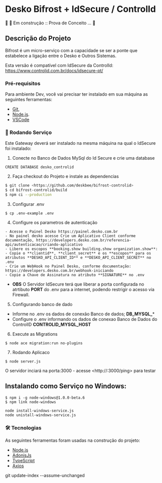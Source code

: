 # Desko Bifrost + IdSecure / ControlId

🚧  🚀 Em construção :: Prova de Conceito ...  🚧

## Descrição do Projeto

Bifrost é um micro-serviço com a capacidade se ser a ponte que estabelece a ligação entre o Desko e Outros Sistemas.

Esta versão é compatível com IdSecure da ControlId: https://www.controlid.com.br/docs/idsecure-pt/

### Pré-requisitos

Para ambiente Dev, você vai precisar ter instalado em sua máquina as seguintes ferramentas:
- [Git](https://git-scm.com),
- [Node.js](https://nodejs.org/en/). 
- [VSCode](https://code.visualstudio.com/)

### 🎲 Rodando Serviço

Este Gateway deverá ser instalado na mesma máquina na qual o IdSecure foi instalado:

1. Conecte no Banco de Dados MySql  do Id Secure e crie uma database
```
CREATE DATABASE desko_controlid
```

2. Faça checkout do Projeto e instale as dependencias

```bash
$ git clone <https://github.com/deskbee/bifrost-controlid>
$ cd bifrost-controlid/build
$ npm ci --production
```

3. Configurar .env
```
$ cp .env-example .env
```

4. Configure os parametros de autenticação

```
- Acesse o Painel Desko https://painel.desko.com.br
- No painel desko acesse Crie um Aplicativo Client conforme documentação, https://developers.desko.com.br/referencia-api/autenticacao/criando-aplicativo
- Libere os escopos **booking.show building.show organization.show**:
- Copie o **clientid**, **client_secret** e os **escopos** para os atributos **DESKO_API_CLIENT_ID** e **DESKO_API_CLIENT_SECRET** no .env
- Crie um WebHook no Painel Desko, conforme documentação: https://developers.desko.com.br/webhook-iniciando
- Copie a Chave de Assinatura no atributo **SIGNATURE** no .env
```

- **OBS** O Servidor IdSecure terá que liberar a porta configurada no atrtibuto **PORT** do .env para a internet, podendo restrigir o acesso via Firewall.

5. Configurando banco de dado

- Informe no .env os dados de conexão Banco de dados; **DB_MYSQL_***
- Configure o .env informando os dados de conexao Banco de Dados do ControlID **CONTROLID_MYSQL_HOST**

6. Execute as Migrations
```
$ node ace migration:run no-plugins
```

7. Rodando Aplicaco
```
$ node server.js
```

O servidor inciará na porta:3000 - acesse <http://<ip da maquina>:3000/ping> para testar


## Instalando como Serviço no Windows:

```
$ npm i -g node-windows@1.0.0-beta.6
$ npm link node-windows

node install-windows-service.js
node unistall-windows-service.js
```

### 🛠 Tecnologias

As seguintes ferramentas foram usadas na construção do projeto:

- [Node.js](https://nodejs.org/en/)
- [AdonisJs](https://adonisjs.com/)
- [TypeScript](https://www.typescriptlang.org/)
- [Axios](https://github.com/axios/axios)


git update-index --assume-unchanged

